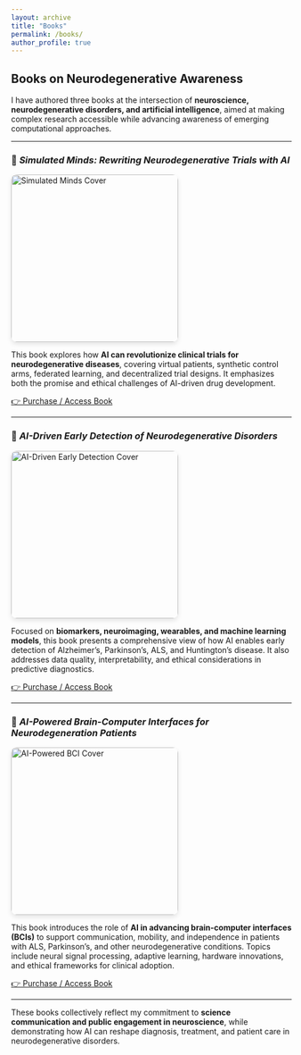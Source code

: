 ```yaml
---
layout: archive
title: "Books"
permalink: /books/
author_profile: true
---
```


## Books on Neurodegenerative Awareness

I have authored three books at the intersection of **neuroscience, neurodegenerative disorders, and artificial intelligence**, aimed at making complex research accessible while advancing awareness of emerging computational approaches.  

---

### 📘 *Simulated Minds: Rewriting Neurodegenerative Trials with AI*  
<img src="/sohith/images/book_1.png" alt="Simulated Minds Cover" width="300" style="border-radius:10px; box-shadow:0 4px 8px rgba(0,0,0,0.1);" />

This book explores how **AI can revolutionize clinical trials for neurodegenerative diseases**, covering virtual patients, synthetic control arms, federated learning, and decentralized trial designs. It emphasizes both the promise and ethical challenges of AI-driven drug development.  

[👉 Purchase / Access Book](https://books2read.com/u/4A6LVA)

---

### 📘 *AI-Driven Early Detection of Neurodegenerative Disorders*  
<img src="/sohith/images/book_2.png" alt="AI-Driven Early Detection Cover" width="300" style="border-radius:10px; box-shadow:0 4px 8px rgba(0,0,0,0.1);" />

Focused on **biomarkers, neuroimaging, wearables, and machine learning models**, this book presents a comprehensive view of how AI enables early detection of Alzheimer’s, Parkinson’s, ALS, and Huntington’s disease. It also addresses data quality, interpretability, and ethical considerations in predictive diagnostics.  

[👉 Purchase / Access Book](https://books2read.com/u/3JMGPJ)

---

### 📘 *AI-Powered Brain-Computer Interfaces for Neurodegeneration Patients*  
<img src="/sohith/images/book_3.png" alt="AI-Powered BCI Cover" width="300" style="border-radius:10px; box-shadow:0 4px 8px rgba(0,0,0,0.1);" />

This book introduces the role of **AI in advancing brain-computer interfaces (BCIs)** to support communication, mobility, and independence in patients with ALS, Parkinson’s, and other neurodegenerative conditions. Topics include neural signal processing, adaptive learning, hardware innovations, and ethical frameworks for clinical adoption.  

[👉 Purchase / Access Book](https://books2read.com/u/38wY5a)

---

These books collectively reflect my commitment to **science communication and public engagement in neuroscience**, while demonstrating how AI can reshape diagnosis, treatment, and patient care in neurodegenerative disorders.

